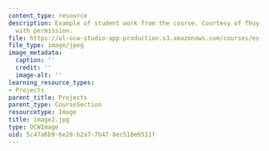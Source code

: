 ```yaml
---
content_type: resource
description: Example of student work from the course. Courtesy of Thuy-Tien Le. Used
  with permission.
file: https://ol-ocw-studio-app-production.s3.amazonaws.com/courses/es-298-art-of-color-spring-2005/5c47a6b96e28b2a77b478ec510e6511f_image2.jpg
file_type: image/jpeg
image_metadata:
  caption: ''
  credit: ''
  image-alt: ''
learning_resource_types:
- Projects
parent_title: Projects
parent_type: CourseSection
resourcetype: Image
title: image2.jpg
type: OCWImage
uid: 5c47a6b9-6e28-b2a7-7b47-8ec510e6511f
---
```

